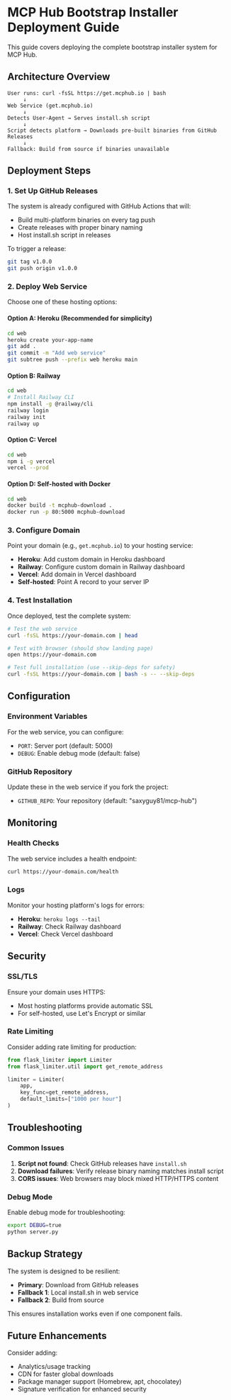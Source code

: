 # MCP Hub Bootstrap Installer Deployment Guide

This guide covers deploying the complete bootstrap installer system for MCP Hub.

## Architecture Overview

```
User runs: curl -fsSL https://get.mcphub.io | bash
     ↓
Web Service (get.mcphub.io)
     ↓
Detects User-Agent → Serves install.sh script
     ↓
Script detects platform → Downloads pre-built binaries from GitHub Releases
     ↓
Fallback: Build from source if binaries unavailable
```

## Deployment Steps

### 1. Set Up GitHub Releases

The system is already configured with GitHub Actions that will:
- Build multi-platform binaries on every tag push
- Create releases with proper binary naming
- Host install.sh script in releases

To trigger a release:
```bash
git tag v1.0.0
git push origin v1.0.0
```

### 2. Deploy Web Service

Choose one of these hosting options:

#### Option A: Heroku (Recommended for simplicity)
```bash
cd web
heroku create your-app-name
git add .
git commit -m "Add web service"
git subtree push --prefix web heroku main
```

#### Option B: Railway
```bash
cd web
# Install Railway CLI
npm install -g @railway/cli
railway login
railway init
railway up
```

#### Option C: Vercel
```bash
cd web
npm i -g vercel
vercel --prod
```

#### Option D: Self-hosted with Docker
```bash
cd web
docker build -t mcphub-download .
docker run -p 80:5000 mcphub-download
```

### 3. Configure Domain

Point your domain (e.g., `get.mcphub.io`) to your hosting service:

- **Heroku**: Add custom domain in Heroku dashboard
- **Railway**: Configure custom domain in Railway dashboard  
- **Vercel**: Add domain in Vercel dashboard
- **Self-hosted**: Point A record to your server IP

### 4. Test Installation

Once deployed, test the complete system:

```bash
# Test the web service
curl -fsSL https://your-domain.com | head

# Test with browser (should show landing page)
open https://your-domain.com

# Test full installation (use --skip-deps for safety)
curl -fsSL https://your-domain.com | bash -s -- --skip-deps
```

## Configuration

### Environment Variables

For the web service, you can configure:

- `PORT`: Server port (default: 5000)
- `DEBUG`: Enable debug mode (default: false)

### GitHub Repository

Update these in the web service if you fork the project:
- `GITHUB_REPO`: Your repository (default: "saxyguy81/mcp-hub")

## Monitoring

### Health Checks

The web service includes a health endpoint:
```bash
curl https://your-domain.com/health
```

### Logs

Monitor your hosting platform's logs for errors:
- **Heroku**: `heroku logs --tail`
- **Railway**: Check Railway dashboard
- **Vercel**: Check Vercel dashboard

## Security

### SSL/TLS

Ensure your domain uses HTTPS:
- Most hosting platforms provide automatic SSL
- For self-hosted, use Let's Encrypt or similar

### Rate Limiting

Consider adding rate limiting for production:
```python
from flask_limiter import Limiter
from flask_limiter.util import get_remote_address

limiter = Limiter(
    app,
    key_func=get_remote_address,
    default_limits=["1000 per hour"]
)
```

## Troubleshooting

### Common Issues

1. **Script not found**: Check GitHub releases have `install.sh`
2. **Download failures**: Verify release binary naming matches install script
3. **CORS issues**: Web browsers may block mixed HTTP/HTTPS content

### Debug Mode

Enable debug mode for troubleshooting:
```bash
export DEBUG=true
python server.py
```

## Backup Strategy

The system is designed to be resilient:
- **Primary**: Download from GitHub releases
- **Fallback 1**: Local install.sh in web service
- **Fallback 2**: Build from source

This ensures installation works even if one component fails.

## Future Enhancements

Consider adding:
- Analytics/usage tracking
- CDN for faster global downloads  
- Package manager support (Homebrew, apt, chocolatey)
- Signature verification for enhanced security
